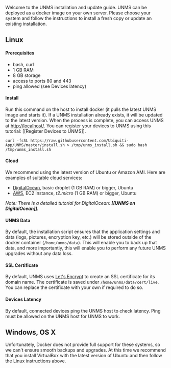 Welcome to the UNMS installation and update guide. UNMS can be deployed as a docker image on your own server. Please choose your system and follow the instructions to install a fresh copy or update an existing installation.

## Linux

#### Prerequisites
- bash, curl
- 1 GB RAM
- 8 GB storage
- access to ports 80 and 443
- ping allowed (see Devices latency)

#### Install
Run this command on the host to install docker (it pulls the latest UNMS image and starts it). If a UNMS installation already exists, it will be updated to the latest version. When the process is complete, you can access UNMS at [http://localhost/](http://localhost/). You can register your devices to UNMS using this tutorial: [[Register Devices to UNMS]].

    curl -fsSL https://raw.githubusercontent.com/Ubiquiti-App/UNMS/master/install.sh > /tmp/unms_install.sh && sudo bash /tmp/unms_install.sh

#### Cloud
We recommend using the latest version of Ubuntu or Amazon AMI. Here are examples of suitable cloud services:
- [DigitalOcean](https://www.digitalocean.com), basic droplet (1 GB RAM) or bigger, Ubuntu
- [AWS](https://aws.amazon.com/), EC2 instance, _t2.micro_ (1 GB RAM) or bigger, Ubuntu

_Note: There is a detailed tutorial for DigitalOcean: **[[UNMS on DigitalOcean]]**._

#### UNMS Data
By default, the installation script ensures that the application settings and data (logs, pictures, encryption key, etc.) will be stored outside of the docker container (```/home/unms/data```). This will enable you to back up that data, and more importantly, this will enable you to perform any future UNMS upgrades without any data loss.

#### SSL Certificate
By default, UNMS uses [Let's Encrypt](letsencrypt.org) to create an SSL certificate for its domain name. The certificate is saved under ```/home/unms/data/cert/live```. You can replace the certificate with your own if required to do so.

#### Devices Latency
By default, connected devices ping the UNMS host to check latency. Ping must be allowed on the UNMS host for UNMS to work.

## Windows, OS X

Unfortunately, Docker does not provide full support for these systems, so we can't ensure smooth backups and upgrades. At this time we recommend that you install VirtualBox with the latest version of Ubuntu and then follow the Linux instructions above.